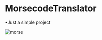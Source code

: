 # MorsecodeTranslator

•Just a simple project

![morse](https://user-images.githubusercontent.com/71146091/223926842-e6611431-71fb-4407-84cc-a335062b535d.png)
